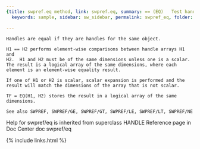 ```yaml
---
{title: swpref.eq method, link: swpref.eq, summary: == (EQ)   Test handle equality.,
  keywords: sample, sidebar: sw_sidebar, permalink: swpref_eq, folder: swpref, mathjax: true}

---
```

    Handles are equal if they are handles for the same object.
 
    H1 == H2 performs element-wise comparisons between handle arrays H1 and
    H2.  H1 and H2 must be of the same dimensions unless one is a scalar.
    The result is a logical array of the same dimensions, where each
    element is an element-wise equality result.
 
    If one of H1 or H2 is scalar, scalar expansion is performed and the 
    result will match the dimensions of the array that is not scalar.
 
    TF = EQ(H1, H2) stores the result in a logical array of the same 
    dimensions.
 
    See also SWPREF, SWPREF/GE, SWPREF/GT, SWPREF/LE, SWPREF/LT, SWPREF/NE
Help for swpref/eq is inherited from superclass HANDLE
    Reference page in Doc Center
       doc swpref/eq

{% include links.html %}
